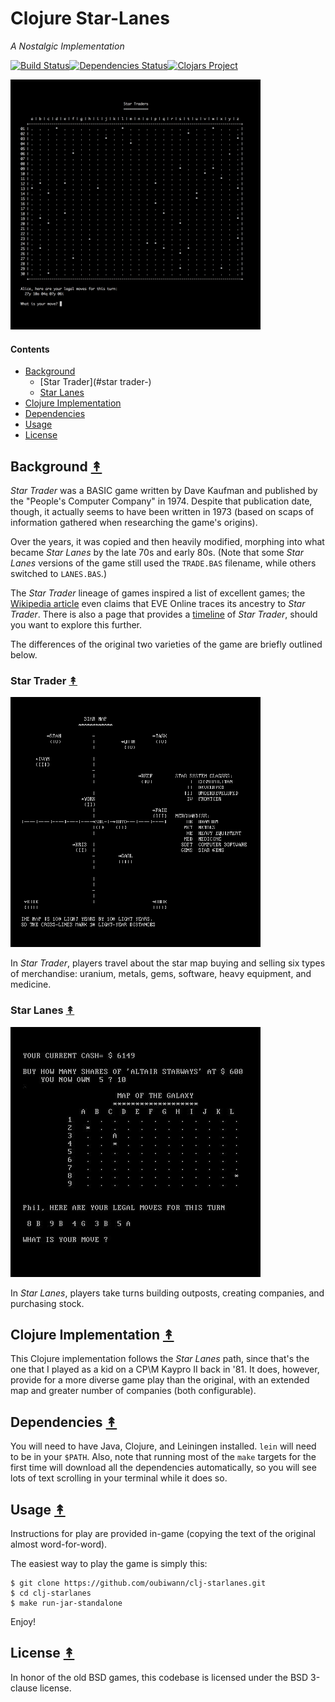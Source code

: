 # Clojure Star-Lanes

*A Nostalgic Implementation*


[![Build Status][travis-badge]][travis][![Dependencies Status][deps-badge]][deps][![Clojars Project][clojars-badge]][clojars]

[![starlanes open source project logo][starlanes-logo]][starlanes-logo-large]


#### Contents

* [Background](#usage-)
  * [Star Trader](#star trader-)
  * [Star Lanes](#star-lanes-)
* [Clojure Implementation](#clojure-implementation-)
* [Dependencies](#dependencies-)
* [Usage](#usage-)
* [License](#license-)


## Background [&#x219F;](#contents)

*Star Trader* was a BASIC game written by Dave Kaufman and published by the
"People's Computer Company" in 1974. Despite that publication date, though,
it actually seems to have been written in 1973 (based on scaps of information
gathered when researching the game's origins).

Over the years, it was copied and then heavily modified, morphing into what
became *Star Lanes* by the late 70s and early 80s. (Note that some *Star Lanes*
versions of the game still used the `TRADE.BAS` filename, while others
switched to `LANES.BAS`.)

The *Star Trader* lineage of games inspired a list of excellent games; the
[Wikipedia article](https://en.wikipedia.org/wiki/Star_Trader) even claims
that EVE Online traces its ancestry to *Star Trader*. There is also a page
that provides a [timeline](http://wiki.classictw.com/index.php?title=Inside_TradeWars_-_History_-_Timeline)
of *Star Trader*, should you want to explore this further.

The differences of the original two varieties of the game are briefly
outlined below.


### Star Trader [&#x219F;](#contents)

![](resources/screeshots/BASIC-star-trader-map-400.png)

In *Star Trader*, players travel about the star map buying and selling six types
of merchandise: uranium, metals, gems, software, heavy equipment, and medicine.


### Star Lanes [&#x219F;](#contents)

![](resources/screeshots/BASIC-star-lanes-map-400.png)

In *Star Lanes*, players take turns building outposts, creating companies, and
purchasing stock.


## Clojure Implementation [&#x219F;](#contents)

This Clojure implementation follows the *Star Lanes* path, since that's the one
that I played as a kid on a CP\M Kaypro II back in '81. It does, however,
provide for a more diverse game play than the original, with an extended map
and greater number of companies (both configurable).


## Dependencies [&#x219F;](#contents)

You will need to have Java, Clojure, and Leiningen installed. `lein` will
need to be in your `$PATH`. Also, note that running most of the `make` targets
for the first time will download all the dependencies automatically, so you will
see lots of text scrolling in your terminal while it does so.


## Usage [&#x219F;](#contents)

Instructions for play are provided in-game (copying the text of the original
almost word-for-word).

The easiest way to play the game is simply this:

```
$ git clone https://github.com/oubiwann/clj-starlanes.git
$ cd clj-starlanes
$ make run-jar-standalone
```

Enjoy!


## License [&#x219F;](#contents)

In honor of the old BSD games, this codebase is licensed under the BSD 3-clause license.


<!-- Named page links below: /-->

[travis]: https://travis-ci.org/clojusc/clj-starlanes
[travis-badge]: https://travis-ci.org/clojusc/clj-starlanes.png?branch=master
[deps]: http://jarkeeper.com/clojusc/clj-starlanes
[deps-badge]: http://jarkeeper.com/clojusc/clj-starlanes/status.svg
[starlanes-logo]: https://raw.githubusercontent.com/clojusc/clj-starlanes/master/resources/screeshots/hy-early-stage-game-400.png
[starlanes-logo-large]: https://raw.githubusercontent.com/clojusc/clj-starlanes/master/resources/screeshots/hy-early-stage-game-400.png
[clojars]: https://clojars.org/starlanes/starlanes
[clojars-badge]: https://img.shields.io/clojars/v/starlanes/clj-starlanes.svg
[tag-badge]: https://img.shields.io/github/tag/clojusc/clj-starlanes.svg?maxAge=2592000
[tag]: https://github.com/clojusc/clj-starlanes/tags
